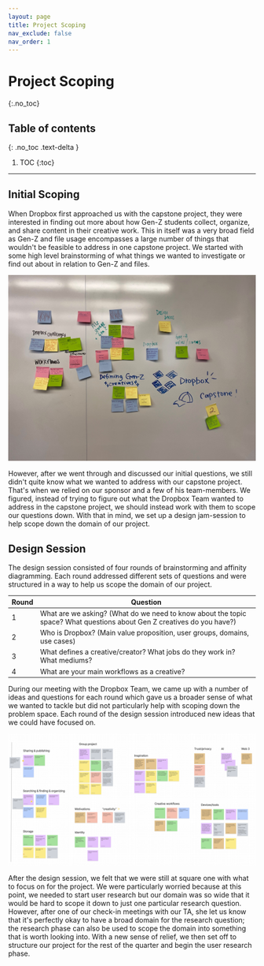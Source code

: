 ```yaml
---
layout: page
title: Project Scoping
nav_exclude: false
nav_order: 1
---
```

# Project Scoping
{:.no_toc}

## Table of contents
{: .no_toc .text-delta }

1. TOC
{:toc}
---

## Initial Scoping
When Dropbox first approached us with the capstone project, they were interested in finding out more about how Gen-Z
students collect, organize, and share content in their creative work. This in itself was a very broad field as Gen-Z
and file usage encompasses a large number of things that wouldn't be feasible to address in one capstone project. We 
started with some high level brainstorming of what things we wanted to investigate or find out about in relation to 
Gen-Z and files. 

![Initial project scoping questions](./assets/images/IMG_1645.jpeg)

However, after we went through and discussed our initial questions, we still didn't quite know what we wanted to address
with our capstone project. That's when we relied on our sponsor and a few of his team-members. We figured, instead of 
trying to figure out what the Dropbox Team wanted to address in the capstone project, we should instead work with them
to scope our questions down. With that in mind, we set up a design jam-session to help scope down the domain of our 
project.

## Design Session

The design session consisted of four rounds of brainstorming and affinity diagramming. Each round addressed different
sets of questions and were structured in a way to help us scope the domain of our project.

| Round | Question |
| ----- | -------- |
| 1     | What are we asking? (What do we need to know about the topic space? What questions about Gen Z creatives do you have?) |
| 2     | Who is Dropbox? (Main value proposition, user groups, domains, use cases)
| 3     | What defines a creative/creator? What jobs do they work in? What mediums? | 
| 4     | What are your main workflows as a creative? | 

During our meeting with the Dropbox Team, we came up with a number of ideas and questions for each round which gave us a 
broader sense of what we wanted to tackle but did not particularly help with scoping down the problem space. Each round
of the design session introduced new ideas that we could have focused on. 

![Design Session affinity diagramming](./assets/images/IMG_5821.png)

After the design session, we felt that we were still at square one with what to focus on for the project. We were
particularly worried because at this point, we needed to start user research but our domain was so wide that it would
be hard to scope it down to just one particular research question. However, after one of our check-in meetings with our 
TA, she let us know that it's perfectly okay to have a broad domain for the research question; the research phase can
also be used to scope the domain into something that is worth looking into. With a new sense of relief, we then set off 
to structure our project for the rest of the quarter and begin the user research phase.
